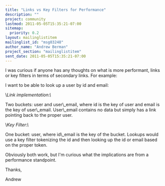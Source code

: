 ```yaml
---
title: "Links vs Key Filters for Performance"
description: ""
project: community
lastmod: 2011-05-05T15:35:21-07:00
sitemap:
  priority: 0.2
layout: mailinglistitem
mailinglist_id: "msg03248"
author_name: "Andrew Berman"
project_section: "mailinglistitem"
sent_date: 2011-05-05T15:35:21-07:00
---
```



I was curious if anyone has any thoughts on what is more performant, links
or key filters in terms of secondary links. For example:

I want to be able to look up a user by id and email:

\\*Link implementation:\\*

Two buckets: user and user\\_email, where id is the key of user and email is
the key of user\\_email. User\\_email contains no data but simply has a link
pointing back to the proper user.

\\*Key Filter:\\*

One bucket: user, where id\\_email is the key of the bucket. Lookups would
use a key filter tokenizing the id and then looking up the id or email based
on the proper token.

Obviously both work, but I'm curious what the implications are from a
performance standpoint.

Thanks,

Andrew
